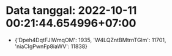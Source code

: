 # Data tanggal: 2022-10-11 00:21:44.654996+07:00

* {'Dpeh4DqtFJlWmqOM': 1935, 'W4LQZntBMtrnTGlm': 11701, 'niaCIgPwnFp8iaWV': 11838}
